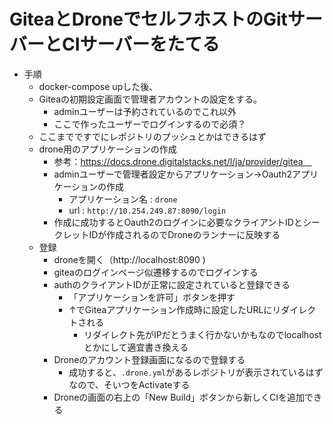 # GiteaとDroneでセルフホストのGitサーバーとCIサーバーをたてる


- 手順
  - docker-compose upした後、
  - Giteaの初期設定画面で管理者アカウントの設定をする。
    - adminユーザーは予約されているのでこれ以外
    - ここで作ったユーザーでログインするので必須？
  - ここまでですでにレポジトリのプッシュとかはできるはず
  - drone用のアプリケーションの作成
    - 参考：https://docs.drone.digitalstacks.net/l/ja/provider/gitea　
    - adminユーザーで管理者設定からアプリケーション→Oauth2アプリケーションの作成
      - アプリケーション名 : `drone`
      - url : `http://10.254.249.87:8090/login`
    - 作成に成功するとOauth2のログインに必要なクライアントIDとシークレットIDが作成されるのでDroneのランナーに反映する
  - 登録
    - droneを開く（http://localhost:8090 )
    - giteaのログインページ似遷移するのでログインする
    - authのクライアントIDが正常に設定されていると登録できる
       - 「アプリケーションを許可」ボタンを押す
       - ↑でGiteaアプリケーション作成時に設定したURLにリダイレクトされる
         - リダイレクト先がIPだとうまく行かないかもなのでlocalhostとかにして適宜書き換える
    - Droneのアカウント登録画面になるので登録する
      - 成功すると、`.drone.yml`があるレポジトリが表示されているはずなので、そいつをActivateする
    - Droneの画面の右上の「New Build」ボタンから新しくCIを追加できる
